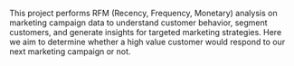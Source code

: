 This project performs RFM (Recency, Frequency, Monetary) analysis on marketing campaign data to understand customer behavior, segment customers, and generate insights for targeted marketing strategies. Here we aim to determine whether a high value customer would respond to our next marketing campaign or not.

